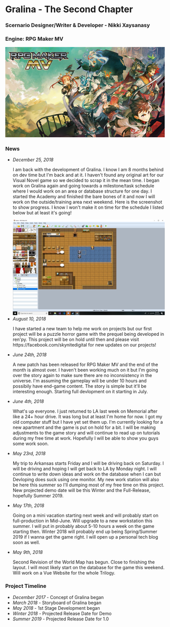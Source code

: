 <h1>Gralina - The Second Chapter</h1>
<h3>Scernario Designer/Writer &amp; Developer - Nikki Xaysanasy</h3>
<h3>Engine: RPG Maker MV</h3>
<img src="img/rpgmaker.jpg">

<p>
    <h3>News</h3>
    <p>
    <ul>
                    <li>
    <em>December 25, 2018</em>
    <p>
    I am back with the development of Gralina. I know I am 8 months behind on dev time but I'm back and at it. I haven't found any original art for our Visual Novel game so we decided to scrap it in the mean time. I began work on Gralina again and going towards a milestone/task schedule where I would work on an area or database structure for one day. I started the Academy and finished the bare bones of it and now I will work on the outside/training area next weekend. Here is the screenshot to show progress. I know I won't make it on time for the schedule I listed below but at least it's going!
    </p>
    <img src="img/gralina1.png" style="width: 250px, height: 250px"> 
    </li>
                <li>
    <em>August 10, 2018</em>
    <p>
    I have started a new team to help me work on projects but our first project will be a puzzle horror game with the prequel being developed in ren'py. This project will be on hold until then and please visit https://facebook.com/skynitedigital for new updates on our projects!
    </p>
    </li>
            <li>
    <em>June 24th, 2018</em>
    <p>
    A new patch has been released for RPG Maker MV and the end of the month is almost over. I haven't been working much on it but I'm going over the story again to make sure there are no inconsistency in the universe. I'm assuming the gameplay will be under 10 hours and possibily have end-game content. The story is simple but it'll be interesting enough. Starting full devlopment on it starting in July.
    </p>
    </li>
        <li>
    <em>June 4th, 2018</em>
    <p>
    What's up everyone. I just returned to LA last week on Memorial after like a 24+ hour drive. It was long but at least I'm home for now. I got my old computer stuff but I have yet set them up. I'm currently looking for a new apartment and the game is put on hold for a bit. I will be making adjustments to the game story and will continue to read up on tutorials during my free time at work. Hopefully I will be able to show you guys some work soon.
    </p>
    </li>
        <li>
    <em>May 23rd, 2018</em>
    <p>
    My trip to Arkansas starts Friday and I will be driving back on Saturday. I will be driving and hoping I will get back to LA by Monday night. I will continue to write down ideas and work on the database when I can but Devloping does suck using one monitor. My new work station will also be here this summer so I'll dumping most of my free time on this project. New projected demo date will be this Winter and the Full-Release, hopefully Summer 2019.
    </p>
    </li>
    <li>
    <em>May 17th, 2018</em>
    <p>
    Going on a mini vacation starting next week and will probably start on full-production in Mid-June. Will upgrade to a new workstation this summer. I will put in probably about 5-10 hours a week on the game starting then. Winter 2018 will probably end up being Spring/Summer 2019 if I wanna get the game right. I will open up a personal tech blog soon as well. 
    </p>
    </li>
    <li><em>May 9th, 2018</em>
    <p>
        Second Revision of the World Map has begun. Close to finishing the layout. I will most likely start on the database for the game this weekend. Will work on a Vue Website for the whole Trilogy.</li></ul>
    </p>
</p>

<h3>Project Timeline</h3>
<ul>
    <li>
        <em>December 2017</em> - Concept of Gralina began</li>
    <li>
        <em>March 2018</em> - Storyboard of Gralina began</li>
    <li>
        <em>May 2018</em> - 1st Stage Development began</li>
    <li>
        <em>Winter 2018</em> - Projected Release Date for Demo
    </li>
        <li>
        <em>Summer 2019</em> - Projected Release Date for 1.0
    </li>
</ul>